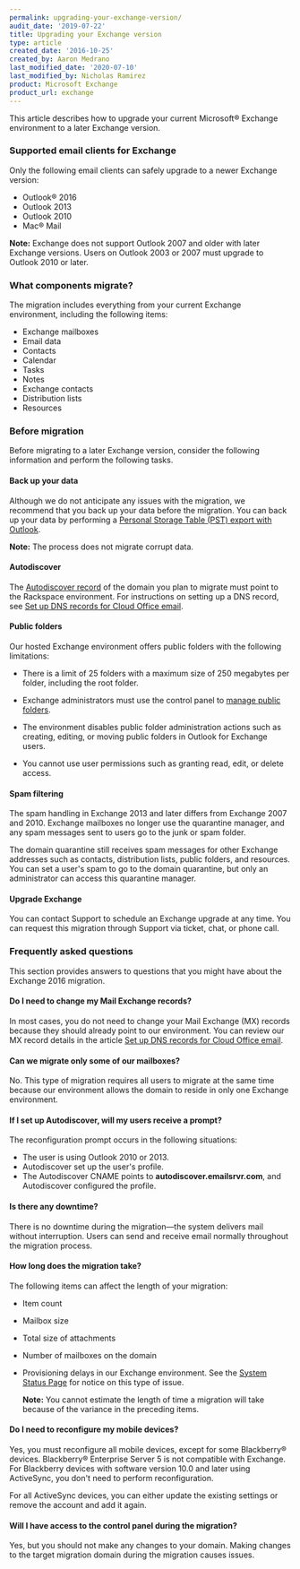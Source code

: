 ```yaml
---
permalink: upgrading-your-exchange-version/
audit_date: '2019-07-22'
title: Upgrading your Exchange version
type: article
created_date: '2016-10-25'
created_by: Aaron Medrano
last_modified_date: '2020-07-10'
last_modified_by: Nicholas Ramirez
product: Microsoft Exchange
product_url: exchange
---
```


This article describes how to upgrade your current Microsoft&reg; Exchange environment to a later Exchange version.

### Supported email clients for Exchange

Only the following email clients can safely upgrade to a newer Exchange version:

- Outlook&reg; 2016
- Outlook 2013
- Outlook 2010
- Mac&reg; Mail

**Note:** Exchange does not support Outlook 2007 and older with later Exchange versions. Users on Outlook 2003 or 2007 must upgrade to Outlook 2010 or later.

### What components migrate?

The migration includes everything from your current Exchange environment, including the following items:

  - Exchange mailboxes
  - Email data
  - Contacts
  - Calendar
  - Tasks
  - Notes
  - Exchange contacts
  - Distribution lists
  - Resources

### Before migration

Before migrating to a later Exchange version, consider the following information and perform the following tasks.

#### Back up your data

Although we do not anticipate any issues with the migration, we recommend that you back up your data before the migration. You can back up your data by performing a [Personal Storage Table (PST) export with Outlook](/support/how-to/export-and-import-email-address-data-using-outlook/).

  **Note:** The process does not migrate corrupt data.

#### Autodiscover
The [Autodiscover record](/support/how-to/dns-record-definitions/#cname-record) of the domain you plan to migrate must point to the Rackspace environment. For instructions on setting up a DNS record, see [Set up DNS records for Cloud Office email](/support/how-to/set-up-dns-records-for-cloud-office-email/).

#### Public folders

Our hosted Exchange environment offers public folders with the following limitations:

- There is a limit of 25 folders with a maximum size of 250 megabytes per folder, including the root folder.

- Exchange administrators must use the control panel to [manage public folders](/support/how-to/manage-public-folders-in-the-control-panel-for-hosted-exchange-2013/).

- The environment disables public folder administration actions such as creating, editing, or moving public folders in Outlook for Exchange users.

- You cannot use user permissions such as granting read, edit, or delete access.

#### Spam filtering

The spam handling in Exchange 2013 and later differs from Exchange 2007 and 2010. Exchange mailboxes no longer use the quarantine manager, and any spam messages sent to users go to the junk or spam folder.

The domain quarantine still receives spam messages for other Exchange addresses such as contacts, distribution lists, public folders, and resources. You can set a user's spam to go to the domain quarantine, but only an administrator can access this quarantine manager.

#### Upgrade Exchange

You can contact Support to schedule an Exchange upgrade at any time. You can request this migration through Support via ticket, chat, or phone call.

### Frequently asked questions

This section provides answers to questions that you might have about the Exchange 2016 migration.

#### Do I need to change my Mail Exchange records?

In most cases, you do not need to change your Mail Exchange (MX) records because they should already point to our environment. You can review our MX record details in the article [Set up DNS records for Cloud Office email](https://support.rackspace.com/support/how-to/set-up-dns-records-for-cloud-office-email/).

#### Can we migrate only some of our mailboxes?

No. This type of migration requires all users to migrate at the same time because our environment allows the domain to reside in only one Exchange environment.

#### If I set up Autodiscover, will my users receive a prompt?

The reconfiguration prompt occurs in the following situations:

  - The user is using Outlook 2010 or 2013.
  - Autodiscover set up the user's profile.
  - The Autodiscover CNAME points to **autodiscover.emailsrvr.com**, and Autodiscover configured the profile.

#### Is there any downtime?

There is no downtime during the migration&mdash;the system delivers mail without interruption. Users can send and receive email normally throughout the migration process.

#### How long does the migration take?

The following items can affect the length of your migration:

- Item count
- Mailbox size
- Total size of attachments
- Number of mailboxes on the domain
- Provisioning delays in our Exchange environment. See the [System Status Page](https://status.apps.rackspace.com/) for notice on this type of issue.

  **Note:** You cannot estimate the length of time a migration will take because of the variance in the preceding items.

#### Do I need to reconfigure my mobile devices?

Yes, you must reconfigure all mobile devices, except for some Blackberry&reg; devices. Blackberry&reg; Enterprise Server 5 is not compatible with Exchange. For Blackberry devices with software version 10.0 and later using ActiveSync, you don't need to perform reconfiguration.

For all ActiveSync devices, you can either update the existing settings or remove the account and add it again. 

#### Will I have access to the control panel during the migration?

Yes, but you should not make any changes to your domain. Making changes to the target migration domain during the migration causes issues.
